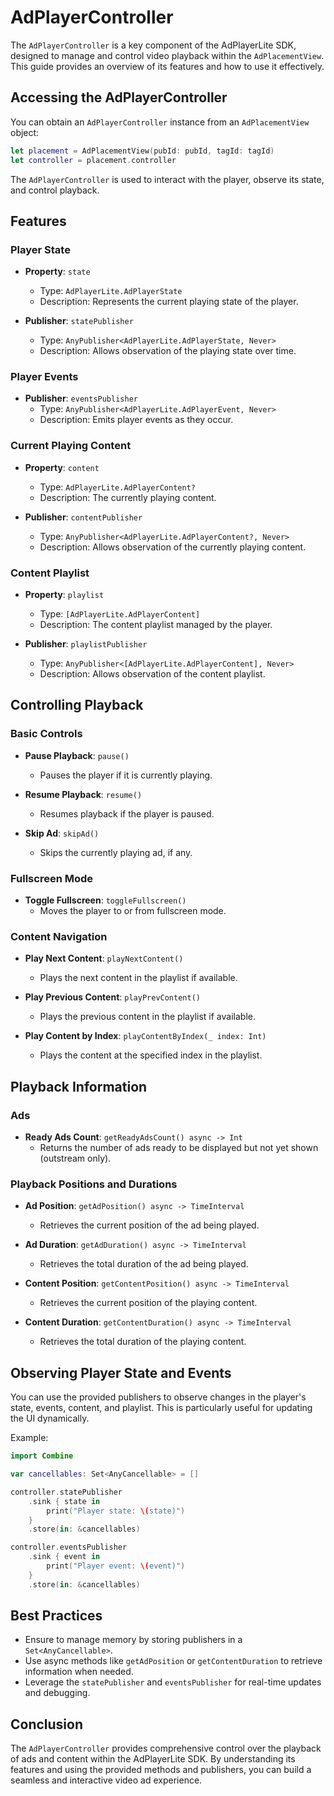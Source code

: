# AdPlayerController

The `AdPlayerController` is a key component of the AdPlayerLite SDK, designed to manage and control video playback within the `AdPlacementView`. This guide provides an overview of its features and how to use it effectively.

## Accessing the AdPlayerController

You can obtain an `AdPlayerController` instance from an `AdPlacementView` object:

```swift
let placement = AdPlacementView(pubId: pubId, tagId: tagId)
let controller = placement.controller
```

The `AdPlayerController` is used to interact with the player, observe its state, and control playback.

## Features

### Player State
- **Property**: `state`
  - Type: `AdPlayerLite.AdPlayerState`
  - Description: Represents the current playing state of the player.

- **Publisher**: `statePublisher`
  - Type: `AnyPublisher<AdPlayerLite.AdPlayerState, Never>`
  - Description: Allows observation of the playing state over time.

### Player Events
- **Publisher**: `eventsPublisher`
  - Type: `AnyPublisher<AdPlayerLite.AdPlayerEvent, Never>`
  - Description: Emits player events as they occur.

### Current Playing Content
- **Property**: `content`
  - Type: `AdPlayerLite.AdPlayerContent?`
  - Description: The currently playing content.

- **Publisher**: `contentPublisher`
  - Type: `AnyPublisher<AdPlayerLite.AdPlayerContent?, Never>`
  - Description: Allows observation of the currently playing content.

### Content Playlist
- **Property**: `playlist`
  - Type: `[AdPlayerLite.AdPlayerContent]`
  - Description: The content playlist managed by the player.

- **Publisher**: `playlistPublisher`
  - Type: `AnyPublisher<[AdPlayerLite.AdPlayerContent], Never>`
  - Description: Allows observation of the content playlist.

## Controlling Playback

### Basic Controls
- **Pause Playback**: `pause()`
  - Pauses the player if it is currently playing.

- **Resume Playback**: `resume()`
  - Resumes playback if the player is paused.

- **Skip Ad**: `skipAd()`
  - Skips the currently playing ad, if any.

### Fullscreen Mode
- **Toggle Fullscreen**: `toggleFullscreen()`
  - Moves the player to or from fullscreen mode.

### Content Navigation
- **Play Next Content**: `playNextContent()`
  - Plays the next content in the playlist if available.

- **Play Previous Content**: `playPrevContent()`
  - Plays the previous content in the playlist if available.

- **Play Content by Index**: `playContentByIndex(_ index: Int)`
  - Plays the content at the specified index in the playlist.

## Playback Information

### Ads
- **Ready Ads Count**: `getReadyAdsCount() async -> Int`
  - Returns the number of ads ready to be displayed but not yet shown (outstream only).

### Playback Positions and Durations
- **Ad Position**: `getAdPosition() async -> TimeInterval`
  - Retrieves the current position of the ad being played.

- **Ad Duration**: `getAdDuration() async -> TimeInterval`
  - Retrieves the total duration of the ad being played.

- **Content Position**: `getContentPosition() async -> TimeInterval`
  - Retrieves the current position of the playing content.

- **Content Duration**: `getContentDuration() async -> TimeInterval`
  - Retrieves the total duration of the playing content.

## Observing Player State and Events
You can use the provided publishers to observe changes in the player's state, events, content, and playlist. This is particularly useful for updating the UI dynamically.

Example:

```swift
import Combine

var cancellables: Set<AnyCancellable> = []

controller.statePublisher
    .sink { state in
        print("Player state: \(state)")
    }
    .store(in: &cancellables)

controller.eventsPublisher
    .sink { event in
        print("Player event: \(event)")
    }
    .store(in: &cancellables)
```

## Best Practices
- Ensure to manage memory by storing publishers in a `Set<AnyCancellable>`.
- Use async methods like `getAdPosition` or `getContentDuration` to retrieve information when needed.
- Leverage the `statePublisher` and `eventsPublisher` for real-time updates and debugging.

## Conclusion
The `AdPlayerController` provides comprehensive control over the playback of ads and content within the AdPlayerLite SDK. By understanding its features and using the provided methods and publishers, you can build a seamless and interactive video ad experience.

